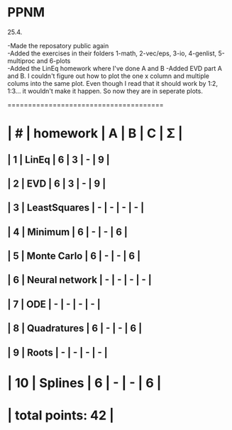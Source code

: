 # PPNM

<font size=”1”>
25.4. 

-Made the reposatory public again </br>
-Added the exercises in their folders 1-math, 2-vec/eps, 3-io, 4-genlist, 5-multiproc and 6-plots </br>
-Added the LinEq homework where I've done A and B
-Added EVD part A and B. I couldn't figure out how to plot the one x column and multiple colums into the same plot. Even though I read that it should work by 1:2, 1:3... it wouldn't make it happen. So now they are in seperate plots.


 </font>

 ======================================
 
| #  | homework      | A | B | C | Σ   |
 ======================================
| 1  | LinEq         | 6 | 3 | - | 9  |
---------------------------------------
| 2  | EVD           | 6 | 3 | - |  9  |
---------------------------------------
| 3  | LeastSquares  | - | - | - |  -  |
---------------------------------------
| 4  | Minimum  | 6 | - | - |  6  |
---------------------------------------
| 5  | Monte Carlo  | 6 | - | - |  6  |
---------------------------------------
| 6  | Neural network  | - | - | - |  -  |
---------------------------------------
| 7  | ODE  | - | - | - |  -  |
---------------------------------------
| 8  | Quadratures  | 6 | - | - |  6  |
---------------------------------------
| 9  | Roots  | - | - | - |  -  |
---------------------------------------
| 10  | Splines  | 6 | - | - |  6  |
 ======================================
|                    total points: 42  |
 ======================================
 
